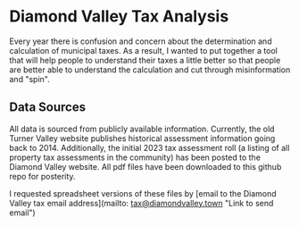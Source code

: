 # Diamond Valley Tax Analysis

Every year there is confusion and concern about the determination and calculation of municipal taxes.  As a result, I wanted to put together a tool that will help people to understand their taxes a little better so that people are better able to understand the calculation and cut through misinformation and "spin".

## Data Sources
All data is sourced from publicly available information.  Currently, the old Turner Valley website publishes historical assessment information going back to 2014.  Additionally, the initial 2023 tax assessment roll (a listing of all property tax assessments in the community) has been posted to the Diamond Valley website.  All pdf files have been downloaded to this github repo for posterity.

I requested spreadsheet versions of these files by [email to the Diamond Valley tax email address](mailto: tax@diamondvalley.town "Link to send email") 
